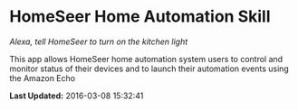 # HomeSeer Home Automation Skill
*Alexa, tell HomeSeer to turn on the kitchen light*

This app allows HomeSeer home automation system users to control and monitor status of their devices and to launch their automation events using the Amazon Echo

**Last Updated:** 2016-03-08 15:32:41